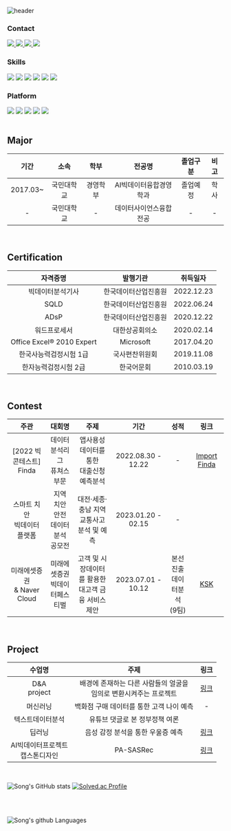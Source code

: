 ![header](https://capsule-render.vercel.app/api?type=waving&color=gray&height=300&section=header&text=WELCOME%20&fontSize=60&animation=fadeIn&fontAlignY=38&desc=Song's%20GitHub%20&descAlignY=51&descAlign=65)

<div>
  <h3>Contact</h3>
	<a href="mailto:thdckdyd123@naver.com">
		<img src="https://img.shields.io/badge/Naver-03C75A?style=flat&logo=Naver&logoColor=white"/>
	</a>

  <a href="mailto:thdckddyd123@gmail.com">
    <img src="https://img.shields.io/badge/Mail-4285F4?style=flat&logo=Gmail&logoColor=white"/>
  </a>
  
  <a href="https://www.instagram.com/songchyy/">
    <img src="https://img.shields.io/badge/Instagram-E4405F?style=flat&logo=Instagram&logoColor=white" />
	</a>
  
  <a href="https://github.com/et007693">
		<img src="https://img.shields.io/badge/Github-181717?style=flat&logo=github&logoColor=white" />
	</a>
</div>

<div>
  <h3>Skills</h3>
  <img src="https://img.shields.io/badge/Python-3766AB?style=flat-square&logo=Python&logoColor=white"/>
  <img src="https://img.shields.io/badge/SQL-1572B6?style=flat-square&logo=MYSQL&logoColor=white"/>
  <img src="https://img.shields.io/badge/Pytorch-F80000?style=flat-square&logo=Pytorch&logoColor=white" />
  <img src="https://img.shields.io/badge/scikit--learn-F7931E?style=flat-square&logo=scikitlearn&logoColor=white">
  <img src="https://img.shields.io/badge/Java-007396?style=flat&logo=OpenJDK&logoColor=white"/>
  <img src="https://img.shields.io/badge/Excel-217346?style=flat-square&logo=Microsoft%20Excel&logoColor=white"/>
  
</div>

<div>
  <h3>Platform</h3>
  <img src="https://img.shields.io/badge/Jupyter-F37626?style=flat-square&logo=Jupyter&logoColor=white"/>
  <img src="https://img.shields.io/badge/Visual%20Studio%20Code-007ACC?style=flat-square&logo=VisualStudioCode&logoColor=white"/>
  <img src="https://img.shields.io/badge/PyCharm-000000?style=flat-square&logo=PyCharm&logoColor=white"/>
  <img src="https://img.shields.io/badge/eclipse-2C2255?style=flat-square&logo=eclipse&logoColor=white"/>
  <img src="https://img.shields.io/badge/GitHub-181717?style=flat-square&logo=GitHub&logoColor=white"/>
  
</div>

<br>

## Major
| 기간 | 소속 | 학부 | 전공명 | 졸업구분 | 비고 |
| :------: | :------: | :------: | :------: | :------: | :------: |
|2017.03~| 국민대학교 | 경영학부 | AI빅데이터융합경영학과 | 졸업예정 | 학사 |
|-| 국민대학교 | - | 데이터사이언스융합전공 | - | - |

<br>

## Certification
| 자격증명 | 발행기관 | 취득일자 |
| :------: | :------: | :------: |
| 빅데이터분석기사 | 한국데이터산업진흥원 | 2022.12.23 |
| SQLD | 한국데이터산업진흥원 | 2022.06.24 |
| ADsP | 한국데이터산업진흥원 | 2020.12.22 |
| 워드프로세서 | 대한상공회의소 | 2020.02.14 |
| Office Excel® 2010 Expert | Microsoft | 2017.04.20 |
| 한국사능력검정시험 1급 | 국사편찬위원회 | 2019.11.08 |
| 한자능력검정시험 2급 | 한국어문회 | 2010.03.19 |

<br>

## Contest
| 주관 | 대회명 | 주제 | 기간 | 성적 | 링크 |
| :------: | :------: | :------: | :------: | :------: | :------: |
| [2022 빅콘테스트]<br> Finda| 데이터 </br> 분석리그 </br> 퓨쳐스부문 | 앱사용성 데이터를 통한 <br> 대출신청 예측분석 | 2022.08.30 - 12.22 | -  | [Import Finda](https://github.com/et007693/BigContest2022) |
| 스마트 치안 <br> 빅데이터 플랫폼 | 지역 치안 안전 <br> 데이터 분석 <br> 공모전 | 대전·세종·충남 지역 <br> 교통사고 분석 및 예측 | 2023.01.20 - 02.15 | - |  |
| 미래에셋증권 <br> & Naver Cloud | 미래에셋증권 <br> 빅데이터페스티벌 | 고객 및 시장데이터를 활용한 <br> 대고객 금융 서비스 제안 | 2023.07.01 - 10.12 | 본선진출 <br> 데이터분석 <br> (9팀) | [KSK](https://github.com/et007693/ksk-miraeasset) |

<br>

## Project
| 수업명 | 주제 | 링크 |
| :------: | :------: | :------: |
| D&A <br> project | 배경에 존재하는 다른 사람들의 얼굴을 <br> 임의로 변환시켜주는 프로젝트 | [링크](https://github.com/et007693/Face-chAInge) |
| 머신러닝 | 백화점 구매 데이터를 통한 고객 나이 예측 | - |
| 텍스트데이터분석 | 유튜브 댓글로 본 정부정책 여론 |
| 딥러닝 | 음성 감정 분석을 통한 우울증 예측 | [링크](https://github.com/et007693/et007693/blob/main/src/%EB%94%A5%EB%9F%AC%EB%8B%9D_%EC%B5%9C%EC%A2%85%EB%B0%9C%ED%91%9C.pdf) |
| AI빅데이터프로젝트<br>캡스톤디자인 | PA-SASRec | [링크](https://github.com/et007693/PA_SASRec) |

<br>

![Song's GitHub stats](https://github-readme-stats.vercel.app/api?username=et007693&show_icons=true&theme=radical)
[![Solved.ac Profile](http://mazassumnida.wtf/api/v2/generate_badge?boj=et007693)](https://solved.ac/et007693/)

<br>
<br>

![Song's github Languages](https://github-readme-stats.vercel.app/api/top-langs/?username=et007693&layout=compact)

<br>

